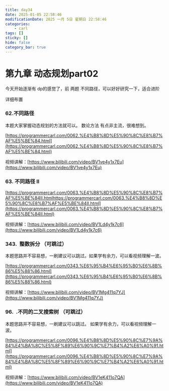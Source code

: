 ```yaml
---
title: day34
date: 2025-01-05 22:58:46
modificationDate: 2025 一月 5日 星期日 22:58:46
categories: 
	- carl
tags: []
sticky: []
hide: false
category_bar: true
---
```


# 第九章 动态规划part02

今天开始逐渐有 dp的感觉了，前 两题 不同路径，可以好好研究一下，适合进阶

详细布置

### 62.不同路径

本题大家掌握动态规划的方法就可以。 数论方法 有点非主流，很难想到。

[https://programmercarl.com/0062.%E4%B8%8D%E5%90%8C%E8%B7%AF%E5%BE%84.html](https://programmercarl.com/0062.%E4%B8%8D%E5%90%8C%E8%B7%AF%E5%BE%84.html)

视频讲解：[https://www.bilibili.com/video/BV1ve4y1x7Eu](https://www.bilibili.com/video/BV1ve4y1x7Eu)

### 63. 不同路径 II

[https://programmercarl.com/0063.%E4%B8%8D%E5%90%8C%E8%B7%AF%E5%BE%84II.htmlhttps://programmercarl.com/0063.%E4%B8%8D%E5%90%8C%E8%B7%AF%E5%BE%84II.html](https://programmercarl.com/0063.%E4%B8%8D%E5%90%8C%E8%B7%AF%E5%BE%84II.html)

视频讲解：[https://www.bilibili.com/video/BV1Ld4y1k7c6](https://www.bilibili.com/video/BV1Ld4y1k7c6)

### 343.  整数拆分 （可跳过）

本题思路并不容易想，一刷建议可以跳过。如果学有余力，可以看视频理解一波。

[https://programmercarl.com/0343.%E6%95%B4%E6%95%B0%E6%8B%86%E5%88%86.html](https://programmercarl.com/0343.%E6%95%B4%E6%95%B0%E6%8B%86%E5%88%86.html)

视频讲解：[https://www.bilibili.com/video/BV1Mg411q7YJ](https://www.bilibili.com/video/BV1Mg411q7YJ)

### 96.  .不同的二叉搜索树 （可跳过）

本题思路并不容易想，一刷建议可以跳过。 如果学有余力，可以看视频理解一波。

[https://programmercarl.com/0096.%E4%B8%8D%E5%90%8C%E7%9A%84%E4%BA%8C%E5%8F%89%E6%90%9C%E7%B4%A2%E6%A0%91.html](https://programmercarl.com/0096.%E4%B8%8D%E5%90%8C%E7%9A%84%E4%BA%8C%E5%8F%89%E6%90%9C%E7%B4%A2%E6%A0%91.html)

视频讲解：[https://www.bilibili.com/video/BV1eK411o7QA](https://www.bilibili.com/video/BV1eK411o7QA)